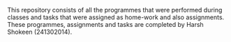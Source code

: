 This repository consists of all the programmes that were performed during classes and tasks that were assigned as home-work and also assignments. 
These programmes, assignments and tasks are completed by Harsh Shokeen (241302014).
